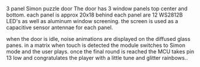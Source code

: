 3 panel Simon puzzle door 
The door has 3 window panels top center and bottom.
each panel is approx 20x18 behind each panel are 12 WS2812B LED's as well as aluminum window screening.
the screen is used as a capacitive sensor antennae for each panel.

when the door is idle, noise animations are displayed on the diffused glass panes. in a matrix 
when touch is detected the module switches to Simon mode and the user plays. once the final round is reached the MCU takes pin 13 low and congratulates the player with a little tune and glitter rainbows..
